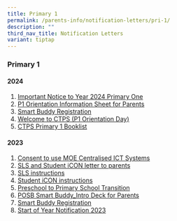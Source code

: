 ```yaml
---
title: Primary 1
permalink: /parents-info/notification-letters/pri-1/
description: ""
third_nav_title: Notification Letters
variant: tiptap
---
```

### Primary 1

#### 2024

1. [Important Notice to Year 2024 Primary One](/files/2024/Important_Notice_to_Year_2024_Primary_One_as_at_27_Oct_2023.pdf)
2. [P1 Orientation Information Sheet for Parents](/files/2024/P1_Orientation_Information_Sheet_for_Parents_2024.pdf)
3. [Smart Buddy Registration](/files/2024/Smart_Buddy_Registration_Letter.pdf)
4. [Welcome to CTPS (P1 Orientation Day)](https://drive.google.com/file/d/11ycfRJ0oKPz8Sf7wMpVml2oN6h2CNfFG/view?usp=sharing)
5. [CTPS Primary 1 Booklist](/files/2024/P1_booklist_2024.pdf)


#### 2023

1. [Consent to use MOE Centralised ICT Systems](/files/2023/P1/CTP009%20Consent%20to%20use%20MOEs%20Centralised%20ICT%20SYstems_CTPS%20with%20signature.pdf)
2. [SLS and Student iCON letter to parents](/files/2023/P1/CTP_2023_012%20Student%20ICON%20and%20SLS%20letter%20to%20P1%20parents.pdf)
3. [SLS instructions](/files/2023/P1/CTP_2023_012%20Annex%20A%20-%20SLS%20Account%20Management%20-%20Guide%20for%20Students%20(Pri).pdf)
4. [Student iCON instructions](/files/2023/P1/CTP_2023_012%20Annex%20B%20-%20Student%20iCON%20Onboarding%20Guide.pdf)
5. [Preschool to Primary School Transition](/files/2023/P1/Parent%20Kit%20-%20Preschool%20to%20Primary%20School%20Transition.pdf)
6. [POSB Smart Buddy_Intro Deck for Parents](/files/2023/P1/POSB%20Smart%20Buddy_Intro%20Deck%20for%20Parents.pdf)
7. [Smart Buddy Registration](/files/2023/P1/Smart%20Buddy%20Registration%20Letter%20(Primary-Online).pdf)
8. [Start of Year Notification 2023](/files/2023/T1/2023%20Start%20of%20Year%20Notification_FINAL%20v2.pdf)